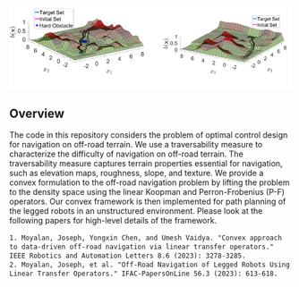 <p align="center">
<img src="figures/off_road_navigation.PNG" width="1000">
</p>

## Overview
The code in this repository considers the problem of optimal control design for navigation on off-road terrain. We use a traversability measure to characterize the difficulty of navigation on off-road terrain. The traversability measure captures terrain properties essential for navigation, such as elevation maps, roughness, slope, and texture. We provide a convex formulation to the off-road navigation problem by lifting the problem to the density space using the linear Koopman and Perron-Frobenius (P-F) operators. Our convex framework is then implemented for path planning of the legged robots in an unstructured environment. Please look at the following papers for high-level details of the framework.
```
1. Moyalan, Joseph, Yongxin Chen, and Umesh Vaidya. "Convex approach to data-driven off-road navigation via linear transfer operators." IEEE Robotics and Automation Letters 8.6 (2023): 3278-3285.
2. Moyalan, Joseph, et al. "Off-Road Navigation of Legged Robots Using Linear Transfer Operators." IFAC-PapersOnLine 56.3 (2023): 613-618.
```
